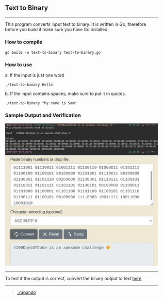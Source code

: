 ## Text to Binary

---

This program converts input text to binary. It is written in Go, therefore before you build it make sure you have Go installed.

### How to compile

```
go build -o text-to-binary text-to-binary.go
```

### How to use

a. If the input is just one word

```
./text-to-binary Hello
```
b. If the input contains spaces, make sure to put it in quotes.

```
./text-to-binary "My name is Sam"
```

### Sample Output and Verification

![Sample Output](./imgs/cli.png?raw=true "Output")
![Sample Verification](./imgs/verification.png?raw=true "Verification")

---

To test if the output is correct, convert the binary output to text [here](https://www.rapidtables.com/convert/number/binary-to-ascii.html)

---
> [_rapando](https://twitter.com/_rapando)
